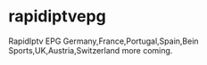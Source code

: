 # rapidiptvepg
RapidIptv EPG Germany,France,Portugal,Spain,Bein Sports,UK,Austria,Switzerland more coming.
